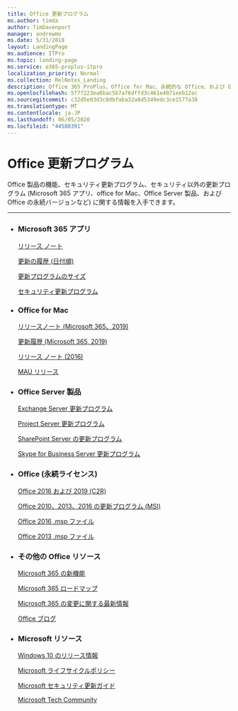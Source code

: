 ```yaml
---
title: Office 更新プログラム
ms.author: timda
author: TimDavenport
manager: andrewmo
ms.date: 5/31/2018
layout: LandingPage
ms.audience: ITPro
ms.topic: landing-page
ms.service: o365-proplus-itpro
localization_priority: Normal
ms.collection: RelNotes_Landing
description: Office 365 ProPlus、Office for Mac、永続的な Office、および Office Server 製品の Office リリースコンテンツへのリンクを IT プロフェッショナルに提供します。
ms.openlocfilehash: 5f7f223ea6bac5b7af6dffd3c461e4071eeb12ac
ms.sourcegitcommit: c32d5e03d3c8dbfaba32a8d5349edc3ce1577a38
ms.translationtype: MT
ms.contentlocale: ja-JP
ms.lasthandoff: 06/05/2020
ms.locfileid: "44588391"
---
```

# <a name="office-updates"></a>Office 更新プログラム

  
Office 製品の機能、セキュリティ更新プログラム、セキュリティ以外の更新プログラム (Microsoft 365 アプリ、office for Mac、Office Server 製品、および Office の永続バージョンなど) に関する情報を入手できます。
  

---

<ul class="panelContent cardsW">
    <li>
        <div class="cardSize">
            <div class="cardPadding">
                <div class="card">
                    <div class="cardText">
                        <h3>Microsoft 365 アプリ</h3>
                        <p><a href="release-notes-microsoft365-apps.md">リリース ノート</a></p>
                        <p><a href="update-history-microsoft365-apps-by-date.md">更新の履歴 (日付順)</a></p>
                        <p><a href="download-sizes-microsoft365-apps-updates.md">更新プログラムのサイズ</a></p>
                        <p><a href="microsoft365-apps-security-updates.md">セキュリティ更新プログラム</a></p>
                    </div>
                </div>
            </div>
        </div>
    </li>
    <li>
        <div class="cardSize">
            <div class="cardPadding">
                <div class="card">
                    <div class="cardText">
                        <h3>Office for Mac</h3>
                        <p><a href="release-notes-office-for-mac.md">リリースノート (Microsoft 365、2019)</a></p>
                        <p><a href="update-history-office-for-mac.md">更新履歴 (Microsoft 365, 2019)</a></p>
                        <p><a href="release-notes-office-2016-mac.md">リリース ノート (2016)</a></p>
                        <p><a href="release-history-microsoft-autoupdate.md">MAU リリース</a></p>
                     </div>
                </div>
            </div>
        </div>
    </li>
    <li>
        <div class="cardSize">
            <div class="cardPadding">
                <div class="card">
                    <div class="cardText">
                        <h3>Office Server 製品</h3>
                        <p><a href="https://docs.microsoft.com/Exchange/new-features/build-numbers-and-release-dates">Exchange Server 更新プログラム</a></p>
                        <p><a href="project-server-updates.md">Project Server 更新プログラム</a></p>
                        <p><a href="sharepoint-updates.md">SharePoint Server の更新プログラム</a></p>
                        <p><a href="https://docs.microsoft.com/SkypeForBusiness/sfb-server-updates">Skype for Business Server 更新プログラム</a></p>
               </div>
                </div>
            </div>
        </div> 
    </li>
</ul>  


<ul class="panelContent cardsW">
    <li>
        <div class="cardSize">
            <div class="cardPadding">
                <div class="card">
                    <div class="cardText">
                        <h3>Office (永続ライセンス)</h3>
                            <p><a href="update-history-office-2019.md">Office 2016 および 2019 (C2R)</a></p>
                            <p><a href="office-updates-msi.md">Office 2010、2013、2016 の更新プログラム (MSI)</a></p>
                            <p><a href="msp-files-office-2016.md">Office 2016 .msp ファイル</a></p>
                            <p><a href="msp-files-office-2013.md">Office 2013 .msp ファイル</a></p>
                    </div>
                </div>
            </div>
        </div>
    </li>
    <li>
        <div class="cardSize">
            <div class="cardPadding">
                <div class="card">
                    <div class="cardText">
                        <h3>その他の Office リソース</h3>
                            <p><a href="https://support.office.com/article/95c8d81d-08ba-42c1-914f-bca4603e1426">Microsoft 365 の新機能</a></p>
                            <p><a href="https://www.microsoft.com/microsoft-365/roadmap?rtc=2&filters=O365">Microsoft 365 ロードマップ</a></p>
                            <p><a href="https://support.office.com/article/719f4904-cbdd-4889-a0cf-fbd7837dfecd">Microsoft 365 の変更に関する最新情報</a></p>
                            <p><a href="https://www.microsoft.com/microsoft-365/blog/office/">Office ブログ</a></p>
                    </div>
                </div>
            </div>
        </div>
    </li>
    <li>
        <div class="cardSize">
            <div class="cardPadding">
                <div class="card">
                    <div class="cardText">
                        <h3>Microsoft リソース</h3>
                            <p><a href="https://www.microsoft.com/itpro/windows-10/release-information">Windows 10 のリリース情報</a></p>
                            <p><a href="https://support.microsoft.com/lifecycle">Microsoft ライフサイクルポリシー</a></p>
                            <p><a href="https://portal.msrc.microsoft.com/">Microsoft セキュリティ更新ガイド</a></p>
                            <p><a href="https://techcommunity.microsoft.com/">Microsoft Tech Community</a></p>
                    </div>
                </div>
            </div>
        </div>
    </li>
</ul>  

